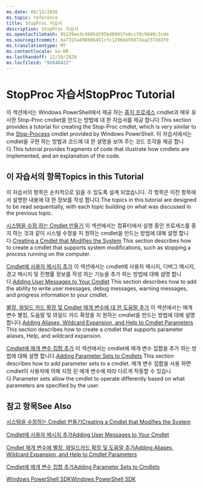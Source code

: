 ```yaml
---
ms.date: 09/13/2016
ms.topic: reference
title: StopProc 자습서
description: StopProc 자습서
ms.openlocfilehash: 95229ee3c4905d295bd6991fe8ccf8c9840c3cdd
ms.sourcegitcommit: ba7315a496986451cfc1296b659d73ea2373d3f0
ms.translationtype: MT
ms.contentlocale: ko-KR
ms.lasthandoff: 12/10/2020
ms.locfileid: "92646422"
---
```

# <a name="stopproc-tutorial"></a><span data-ttu-id="e60fc-103">StopProc 자습서</span><span class="sxs-lookup"><span data-stu-id="e60fc-103">StopProc Tutorial</span></span>

<span data-ttu-id="e60fc-104">이 섹션에서는 Windows PowerShell에서 제공 하는 [중지 프로세스](/powershell/module/Microsoft.PowerShell.Management/Stop-Process) cmdlet과 매우 유사한 Stop-Proc cmdlet을 만드는 방법에 대 한 자습서를 제공 합니다.</span><span class="sxs-lookup"><span data-stu-id="e60fc-104">This section provides a tutorial for creating the Stop-Proc cmdlet, which is very similar to the [Stop-Process](/powershell/module/Microsoft.PowerShell.Management/Stop-Process) cmdlet provided by Windows PowerShell.</span></span> <span data-ttu-id="e60fc-105">이 자습서에서는 cmdlet을 구현 하는 방법과 코드에 대 한 설명을 보여 주는 코드 조각을 제공 합니다.</span><span class="sxs-lookup"><span data-stu-id="e60fc-105">This tutorial provides fragments of code that illustrate how cmdlets are implemented, and an explanation of the code.</span></span>

## <a name="topics-in-this-tutorial"></a><span data-ttu-id="e60fc-106">이 자습서의 항목</span><span class="sxs-lookup"><span data-stu-id="e60fc-106">Topics in this Tutorial</span></span>

<span data-ttu-id="e60fc-107">이 자습서의 항목은 순차적으로 읽을 수 있도록 설계 되었습니다. 각 항목은 이전 항목에서 설명한 내용에 대 한 정보를 작성 합니다.</span><span class="sxs-lookup"><span data-stu-id="e60fc-107">The topics in this tutorial are designed to be read sequentially, with each topic building on what was discussed in the previous topic.</span></span>

<span data-ttu-id="e60fc-108">[시스템을 수정 하는 Cmdlet 만들기](./creating-a-cmdlet-that-modifies-the-system.md) 이 섹션에서는 컴퓨터에서 실행 중인 프로세스를 중지 하는 것과 같이 시스템 수정을 지 원하는 cmdlet을 만드는 방법에 대해 설명 합니다.</span><span class="sxs-lookup"><span data-stu-id="e60fc-108">[Creating a Cmdlet that Modifies the System](./creating-a-cmdlet-that-modifies-the-system.md) This section describes how to create a cmdlet that supports system modifications, such as stopping a process running on the computer.</span></span>

<span data-ttu-id="e60fc-109">[Cmdlet에 사용자 메시지 추가](./adding-user-messages-to-your-cmdlet.md) 이 섹션에서는 cmdlet에 사용자 메시지, 디버그 메시지, 경고 메시지 및 진행률 정보를 작성 하는 기능을 추가 하는 방법에 대해 설명 합니다.</span><span class="sxs-lookup"><span data-stu-id="e60fc-109">[Adding User Messages to Your Cmdlet](./adding-user-messages-to-your-cmdlet.md) This section describes how to add the ability to write user messages, debug messages, warning messages, and progress information to your cmdlet.</span></span>

<span data-ttu-id="e60fc-110">[별칭, 와일드 카드 확장 및 Cmdlet 매개 변수에 대 한 도움말 추가](./adding-aliases-wildcard-expansion-and-help-to-cmdlet-parameters.md) 이 섹션에서는 매개 변수 별칭, 도움말 및 와일드 카드 확장을 지 원하는 cmdlet을 만드는 방법에 대해 설명 합니다.</span><span class="sxs-lookup"><span data-stu-id="e60fc-110">[Adding Aliases, Wildcard Expansion, and Help to Cmdlet Parameters](./adding-aliases-wildcard-expansion-and-help-to-cmdlet-parameters.md) This section describes how to create a cmdlet that supports parameter aliases, Help, and wildcard expansion.</span></span>

<span data-ttu-id="e60fc-111">[Cmdlet에 매개 변수 집합 추가](./adding-parameter-sets-to-a-cmdlet.md) 이 섹션에서는 cmdlet에 매개 변수 집합을 추가 하는 방법에 대해 설명 합니다.</span><span class="sxs-lookup"><span data-stu-id="e60fc-111">[Adding Parameter Sets to Cmdlets](./adding-parameter-sets-to-a-cmdlet.md) This section describes how to add parameter sets to a cmdlet.</span></span> <span data-ttu-id="e60fc-112">매개 변수 집합을 사용 하면 cmdlet이 사용자에 의해 지정 된 매개 변수에 따라 다르게 작동할 수 있습니다.</span><span class="sxs-lookup"><span data-stu-id="e60fc-112">Parameter sets allow the cmdlet to operate differently based on what parameters are specified by the user.</span></span>

## <a name="see-also"></a><span data-ttu-id="e60fc-113">참고 항목</span><span class="sxs-lookup"><span data-stu-id="e60fc-113">See Also</span></span>

[<span data-ttu-id="e60fc-114">시스템을 수정하는 Cmdlet 만들기</span><span class="sxs-lookup"><span data-stu-id="e60fc-114">Creating a Cmdlet that Modifies the System</span></span>](./creating-a-cmdlet-that-modifies-the-system.md)

[<span data-ttu-id="e60fc-115">Cmdlet에 사용자 메시지 추가</span><span class="sxs-lookup"><span data-stu-id="e60fc-115">Adding User Messages to Your Cmdlet</span></span>](./adding-user-messages-to-your-cmdlet.md)

[<span data-ttu-id="e60fc-116">Cmdlet 매개 변수에 별칭, 와일드카드 확장 및 도움말 추가</span><span class="sxs-lookup"><span data-stu-id="e60fc-116">Adding Aliases, Wildcard Expansion, and Help to Cmdlet Parameters</span></span>](./adding-aliases-wildcard-expansion-and-help-to-cmdlet-parameters.md)

[<span data-ttu-id="e60fc-117">Cmdlet에 매개 변수 집합 추가</span><span class="sxs-lookup"><span data-stu-id="e60fc-117">Adding Parameter Sets to Cmdlets</span></span>](./adding-parameter-sets-to-a-cmdlet.md)

[<span data-ttu-id="e60fc-118">Windows PowerShell SDK</span><span class="sxs-lookup"><span data-stu-id="e60fc-118">Windows PowerShell SDK</span></span>](../windows-powershell-reference.md)
